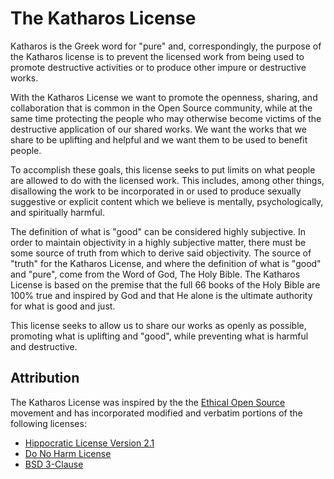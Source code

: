 # The Katharos License

Katharos is the Greek word for "pure" and, correspondingly, the purpose of the Katharos license is to prevent the licensed work from being used to promote destructive activities or to produce other impure or destructive works.

With the Katharos License we want to promote the openness, sharing, and collaboration that is common in the Open Source community, while at the same time protecting the people who may otherwise become victims of the destructive application of our shared works. We want the works that we share to be uplifting and helpful and we want them to be used to benefit people.

To accomplish these goals, this license seeks to put limits on what people are allowed to do with the licensed work. This includes, among other things, disallowing the work to be incorporated in or used to produce sexually suggestive or explicit content which we believe is mentally, psychologically, and spiritually harmful.

The definition of what is "good" can be considered highly subjective. In order to maintain objectivity in a highly subjective matter, there must be some source of truth from which to derive said objectivity. The source of "truth" for the Katharos License, and where the definition of what is "good" and "pure", come from the Word of God, The Holy Bible. The Katharos License is based on the premise that the full 66 books of the Holy Bible are 100% true and inspired by God and that He alone is the ultimate authority for what is good and just.

This license seeks to allow us to share our works as openly as possible, promoting what is uplifting and "good", while preventing what is harmful and destructive.

## Attribution

The Katharos License was inspired by the the [Ethical Open Source][eos] movement and has incorporated modified and verbatim portions of the following licenses:

- [Hippocratic License Version 2.1](https://firstdonoharm.dev/version/2/1/license.html)
- [Do No Harm License](https://github.com/raisely/NoHarm)
- [BSD 3-Clause](https://spdx.org/licenses/BSD-3-Clause.html)

[eos]: https://ethicalsource.dev/
